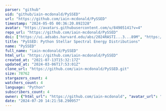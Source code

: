 ```yaml
---
parser: "github"
uid: "github/iain-mcdonald/PySSED"
url: "https://github.com/iain-mcdonald/PySSED"
timestamp: "2024-05-05 00:36:20.892328"
avatar: "https://avatars.githubusercontent.com/u/84905141?v=4"
repo_url: "https://github.com/iain-mcdonald/PySSED"
doi: ["https://ui.adsabs.harvard.edu/abs/2024RASTI...3...89M", "https://ui.adsabs.harvard.edu/abs/2024ascl.soft04019M/abstract"]
title: "PySSED: Python Stellar Spectral Energy Distributions"
name: "PySSED"
full_name: "iain-mcdonald/PySSED"
html_url: "https://github.com/iain-mcdonald/PySSED"
created_at: "2021-07-13T15:32:17Z"
updated_at: "2024-03-06T17:53:01Z"
clone_url: "https://github.com/iain-mcdonald/PySSED.git"
size: 78762
stargazers_count: 4
watchers_count: 4
language: "Python"
subscribers_count: 4
owner: {"html_url": "https://github.com/iain-mcdonald", "avatar_url": "https://avatars.githubusercontent.com/u/84905141?v=4", "login": "iain-mcdonald", "type": "User"}
date: "2024-07-20 14:21:58.290957"
---
```

